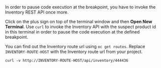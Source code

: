 In order to pause code execution at the breakpoint, you have to invoke the Inventory 
REST API once more.

Click on the plus sign on top of the terminal window and then 
**Open New Terminal**. Use `curl` to invoke the Inventory API with 
the suspect product id in this terminal in order to pause the code execution at the defined breakpoint.

You can find out the Inventory route url using `oc get routes`. Replace 
`INVENTORY-ROUTE-HOST` with the Inventory route url from your project.

```curl -v http://INVENTORY-ROUTE-HOST/api/inventory/444436```
